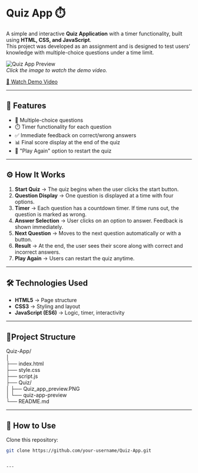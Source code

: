 # Quiz App ⏱️

A simple and interactive **Quiz Application** with a timer functionality, built using **HTML, CSS, and JavaScript**.  
This project was developed as an assignment and is designed to test users’ knowledge with multiple-choice questions under a time limit.  

![Quiz App Preview](Quiz\Quiz_App_preview.PNG)  
*Click the image to watch the demo video.*

[🎥 Watch Demo Video](Quiz/quiz-app-preview.mp4)


---

## 🚀 Features

- 📑 Multiple-choice questions  
- ⏱️ Timer functionality for each question  
- ✅ Immediate feedback on correct/wrong answers  
- 📊 Final score display at the end of the quiz  
- 🔁 "Play Again" option to restart the quiz  

---

## ⚙️ How It Works

1. **Start Quiz** → The quiz begins when the user clicks the start button.  
2. **Question Display** → One question is displayed at a time with four options.  
3. **Timer** → Each question has a countdown timer. If time runs out, the question is marked as wrong.  
4. **Answer Selection** → User clicks on an option to answer. Feedback is shown immediately.  
5. **Next Question** → Moves to the next question automatically or with a button.  
6. **Result** → At the end, the user sees their score along with correct and incorrect answers.  
7. **Play Again** → Users can restart the quiz anytime.  

---

## 🛠️ Technologies Used

- **HTML5** → Page structure  
- **CSS3** → Styling and layout  
- **JavaScript (ES6)** → Logic, timer, interactivity  

---

## 📂Project Structure
Quiz-App/  
│  
├── index.html  
├── style.css  
├── script.js   
├── Quiz/  
│   ├── Quiz_app_preview.PNG  
│   └── quiz-app-preview   
└── README.md  

---

## 🚀 How to Use

Clone this repository:  
```bash
git clone https://github.com/your-username/Quiz-App.git


---


